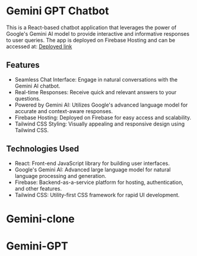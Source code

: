 # Gemini GPT Chatbot

This is a React-based chatbot application that leverages the power of Google's Gemini AI model to provide interactive and informative responses to user queries. The app is deployed on Firebase Hosting and can be accessed at: [Deployed link](https://gemini-gpt-cac11.web.app/)

## Features

- Seamless Chat Interface: Engage in natural conversations with the Gemini AI chatbot.
- Real-time Responses: Receive quick and relevant answers to your questions.
- Powered by Gemini AI: Utilizes Google's advanced language model for accurate and context-aware responses.
- Firebase Hosting: Deployed on Firebase for easy access and scalability.
- Tailwind CSS Styling: Visually appealing and responsive design using Tailwind CSS.

## Technologies Used

- React: Front-end JavaScript library for building user interfaces.
- Google's Gemini AI: Advanced large language model for natural language processing and generation.
- Firebase: Backend-as-a-service platform for hosting, authentication, and other features.
- Tailwind CSS: Utility-first CSS framework for rapid UI development.
# Gemini-clone
# Gemini-GPT

